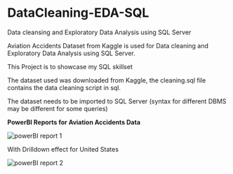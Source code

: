 # DataCleaning-EDA-SQL

Data cleansing and Exploratory Data Analysis using SQL Server

Aviation Accidents Dataset from Kaggle is used for Data cleaning and Exploratory Data Analysis using SQL Server.

This Project is to showcase my SQL skillset 

The dataset used was downloaded from Kaggle, the cleaning.sql file contains the data cleaning script in sql.

The dataset needs to be imported to SQL Server (syntax for different DBMS may be different for some queries)


**PowerBI Reports for Aviation Accidents Data**

![powerBI report 1](https://user-images.githubusercontent.com/107967004/178120236-e1e4dab0-09b0-4e32-a656-799e0b8aecf8.png)


With Drilldown effect for United States

![powerBI report 2](https://user-images.githubusercontent.com/107967004/178120275-f3a3c376-46a1-4c3b-80fb-14c49bf4c714.png)
